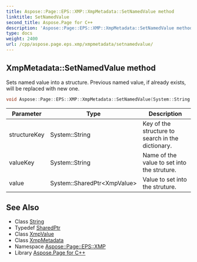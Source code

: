 ```yaml
---
title: Aspose::Page::EPS::XMP::XmpMetadata::SetNamedValue method
linktitle: SetNamedValue
second_title: Aspose.Page for C++
description: 'Aspose::Page::EPS::XMP::XmpMetadata::SetNamedValue method. Sets named value into a structure. Previous named value, if already exists, will be replaced with new one in C++.'
type: docs
weight: 2400
url: /cpp/aspose.page.eps.xmp/xmpmetadata/setnamedvalue/
---
```

## XmpMetadata::SetNamedValue method


Sets named value into a structure. Previous named value, if already exists, will be replaced with new one.

```cpp
void Aspose::Page::EPS::XMP::XmpMetadata::SetNamedValue(System::String structureKey, System::String valueKey, System::SharedPtr<XmpValue> value)
```


| Parameter | Type | Description |
| --- | --- | --- |
| structureKey | System::String | Key of the structure to search in the dictionary. |
| valueKey | System::String | Name of the value to set into the struture. |
| value | System::SharedPtr\<XmpValue\> | Value to set into the struture. |

## See Also

* Class [String](../../../system/string/)
* Typedef [SharedPtr](../../../system/sharedptr/)
* Class [XmpValue](../../xmpvalue/)
* Class [XmpMetadata](../)
* Namespace [Aspose::Page::EPS::XMP](../../)
* Library [Aspose.Page for C++](../../../)
